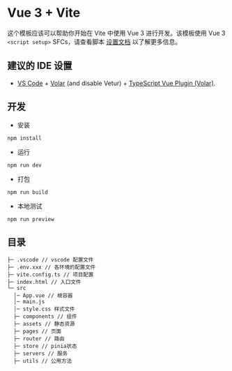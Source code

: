# Vue 3 + Vite

这个模板应该可以帮助你开始在 Vite 中使用 Vue 3 进行开发。该模板使用 Vue 3 `<script setup>` SFCs，请查看脚本 [设置文档](https://v3.vuejs.org/api/sfc-script-setup.html#sfc-script-setup) 以了解更多信息。

## 建议的 IDE 设置

- [VS Code](https://code.visualstudio.com/) + [Volar](https://marketplace.visualstudio.com/items?itemName=Vue.volar) (and disable Vetur) + [TypeScript Vue Plugin (Volar)](https://marketplace.visualstudio.com/items?itemName=Vue.vscode-typescript-vue-plugin).


## 开发

* 安装

```
npm install
```

* 运行

```
npm run dev
```

* 打包

```
npm run build
```

* 本地测试

```
npm run preview
```

## 目录


```
├─ .vscode // vscode 配置文件
├─ .env.xxx // 各环境的配置文件
├─ vite.config.ts // 项目配置
├─ index.html // 入口文件
└─ src
  │─ App.vue // 根容器
  │─ main.js
  │─ style.css 样式文件
  ├─ components // 组件       
  ├─ assets // 静态资源
  ├─ pages // 页面
  ├─ router // 路由
  ├─ store // pinia状态
  ├─ servers // 服务
  ├─ utils // 公用方法
```